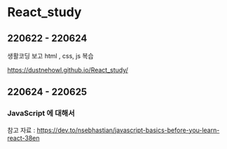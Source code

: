 # React_study

## 220622 - 220624

생활코딩 보고 html , css, js 복습
 
 https://dustnehowl.github.io/React_study/
 
## 220624 - 220625

### JavaScript 에 대해서

참고 자료 : https://dev.to/nsebhastian/javascript-basics-before-you-learn-react-38en

